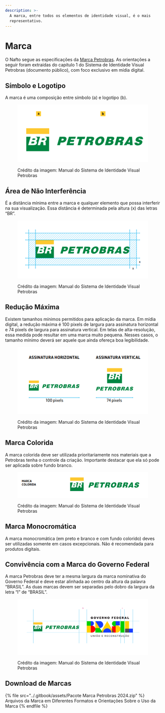 ```yaml
---
description: >-
  A marca, entre todos os elementos de identidade visual, é o mais
  representativo.
---
```


# Marca

O Nafto segue as especificações da [Marca Petrobras](https://petrobras.com.br/quem-somos/nossa-marca). As orientações a seguir foram extraídas do capítulo 1 do Sistema de Identidade Visual Petrobras (documento público), com foco exclusivo em mídia digital.

## **Símbolo e Logotipo**

A marca é uma composição entre símbolo (a) e logotipo (b).

<figure><img src="../.gitbook/assets/image (1) (1) (1) (1) (1) (1) (1) (1) (1) (1) (1).png" alt=""><figcaption><p>Crédito da imagem: Manual do Sistema de Identidade Visual Petrobras</p></figcaption></figure>

## Área de Não Interferência

É a distância mínima entre a marca e qualquer elemento que possa interferir na sua visualização. Essa distância é determinada pela altura (x) das letras “BR”.

<figure><img src="../.gitbook/assets/image (1) (1) (1) (1) (1) (1) (1) (1) (1) (1) (1) (1).png" alt=""><figcaption><p>Crédito da imagem: Manual do Sistema de Identidade Visual Petrobras</p></figcaption></figure>

## Redução Máxima

Existem tamanhos mínimos permitidos para aplicação da marca. Em mídia digital, a redução máxima é 100 pixels de largura para assinatura horizontal e 74 pixels de largura para assinatura vertical. Em telas de alta-resolução, essa medida pode resultar em uma marca muito pequena. Nesses casos, o tamanho mínimo deverá ser aquele que ainda ofereça boa legibilidade.

<figure><img src="../.gitbook/assets/image (3) (1) (1).png" alt=""><figcaption><p>Crédito da imagem: Manual do Sistema de Identidade Visual Petrobras</p></figcaption></figure>

## Marca Colorida

A marca colorida deve ser utilizada prioritariamente nos materiais que a Petrobras tenha o controle da criação. Importante destacar que ela só pode ser aplicada sobre fundo branco.

<figure><img src="../.gitbook/assets/image (6).png" alt=""><figcaption><p>Crédito da imagem: Manual do Sistema de Identidade Visual Petrobras</p></figcaption></figure>

## Marca Monocromática

A marca monocromática (em preto e branco e com fundo colorido) deves ser utilizadas somente em casos excepcionais. Não é recomendada para produtos digitais.

## Convivência com a Marca do Governo Federal

A marca Petrobras deve ter a mesma largura da marca nominativa do Governo Federal e deve estar alinhada ao centro da altura da palavra “BRASIL”. As duas marcas devem ser separadas pelo dobro da largura da letra “I” de “BRASIL”.

<figure><img src="../.gitbook/assets/image (4) (1).png" alt=""><figcaption><p>Crédito da imagem: Manual do Sistema de Identidade Visual Petrobras</p></figcaption></figure>

## Download de Marcas

{% file src="../.gitbook/assets/Pacote Marca Petrobras 2024.zip" %}
Arquivos da Marca em Diferentes Formatos e Orientações Sobre o Uso da Marca
{% endfile %}
